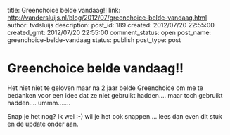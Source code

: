 title: Greenchoice belde vandaag!!
link: http://vandersluijs.nl/blog/2012/07/greenchoice-belde-vandaag.html
author: tvdsluijs
description: 
post_id: 189
created: 2012/07/20 22:55:00
created_gmt: 2012/07/20 22:55:00
comment_status: open
post_name: greenchoice-belde-vandaag
status: publish
post_type: post

# Greenchoice belde vandaag!!

Het niet niet te geloven maar na 2 jaar belde Greenchoice om me te bedanken voor een idee dat ze niet gebruikt hadden…. maar toch gebruikt hadden…. ummm…….  
  
Snap je het nog? Ik wel :-) wil je het ook snappen…. lees dan even dit stuk en de update onder aan.